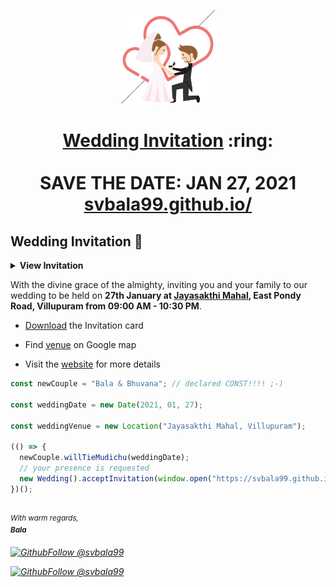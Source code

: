 <p align="center"><a href="https://svbala99.github.io/"><img src="./assets/wedding.gif" width="150px" height="150px"/></a></p>
<h1 align="center"><a href="https://svbala99.github.io/">Wedding Invitation</a> :ring: <br> <br> SAVE THE DATE: JAN 27, 2021 <br> <a href="https://svbala99.github.io/">svbala99.github.io/</a></h1>

## Wedding Invitation :ring:

<details>
  <summary><strong>View Invitation</strong></summary>
  <a href="https://svbala99.github.io/"><img src="./assets/img/invitation_.jpg" /></a>
</details>

With the divine grace of the almighty,
inviting you and your family to our wedding to be held on **27th January at [Jayasakthi Mahal](https://goo.gl/maps/vA3qioxPiQwnbzyeA), East Pondy Road, Villupuram from 09:00 AM - 10:30 PM**.

- [Download](https://github.com/svbala99/svbala99.github.io/raw/master/assets/pdf/Invitation.pdf) the Invitation card

- Find [venue](https://goo.gl/maps/vA3qioxPiQwnbzyeA) on Google map

- Visit the [website](svbala99.github.io/) for more details

```js
const newCouple = "Bala & Bhuvana"; // declared CONST!!!! ;-)

const weddingDate = new Date(2021, 01, 27);

const weddingVenue = new Location("Jayasakthi Mahal, Villupuram");

(() => {
  newCouple.willTieMudichu(weddingDate);
  // your presence is requested
  new Wedding().acceptInvitation(window.open("https://svbala99.github.io/"));
})();
```

<br><sup><i>With warm regards,<br>
**Bala**<i></sup><br>

[![GithubFollow @svbala99](https://img.shields.io/github/last-commit/svbala99/svbala99.github.io?style=for-the-badge)](https://github.com/svbala99/)

[![GithubFollow @svbala99](https://img.shields.io/github/license/svbala99/svbala99.github.io?color=blue&style=for-the-badge)](https://github.com/svbala99/)
